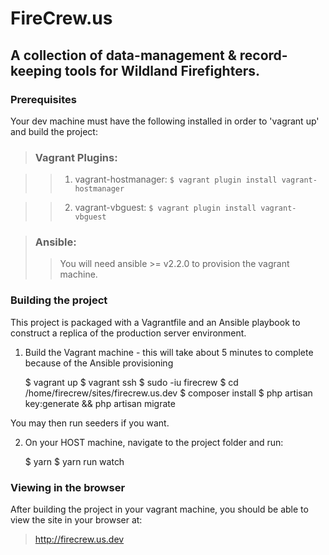 # FireCrew.us
## A collection of data-management & record-keeping tools for Wildland Firefighters.

### Prerequisites
Your dev machine must have the following installed in order to 'vagrant up' and build the project:

> ### Vagrant Plugins:

>> 1) vagrant-hostmanager: `$ vagrant plugin install vagrant-hostmanager`

>> 2) vagrant-vbguest: `$ vagrant plugin install vagrant-vbguest`

> ### Ansible:
> 
>> You will need ansible >= v2.2.0 to provision the vagrant machine.

### Building the project
This project is packaged with a Vagrantfile and an Ansible playbook to construct a replica of the production server environment.

1) Build the Vagrant machine - this will take about 5 minutes to complete because of the Ansible provisioning

	$ vagrant up
	$ vagrant ssh
	$ sudo -iu firecrew
	$ cd /home/firecrew/sites/firecrew.us.dev
	$ composer install
	$ php artisan key:generate && php artisan migrate

You may then run seeders if you want.

2) On your HOST machine, navigate to the project folder and run:

	$ yarn
	$ yarn run watch

	
### Viewing in the browser

After building the project in your vagrant machine, you should be able to view the site in your browser at:

>http://firecrew.us.dev
